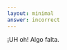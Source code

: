```yaml
---
layout: minimal
answer: incorrect
---
```


<!-- Uh oh! Something is missing. -->
¡UH oh! Algo falta.